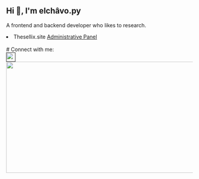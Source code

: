 ## Hi 👋, I'm elchâvo.py

A frontend and backend developer who likes to research.

<li> Thesellix.site  <a href="https://thesellix.site/">Administrative Panel</a></li>
<br>
# Connect with me: 
<br>
<a href=""> <img src="https://img.icons8.com/dusk/38/000000/discord-logo.png" width="25" height="25"></a>
<br>
<center>
<img src="https://lanyard-profile-readme.vercel.app/api/1067476859933179954?hideDiscrim=true&idleMessage=Probably%20doing%20something%20else..." width="600" height="300">
</center>
